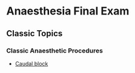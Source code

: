 # Anaesthesia Final Exam

## Classic Topics

### Classic Anaesthetic Procedures

- [Caudal block](caudal_block.htm)
